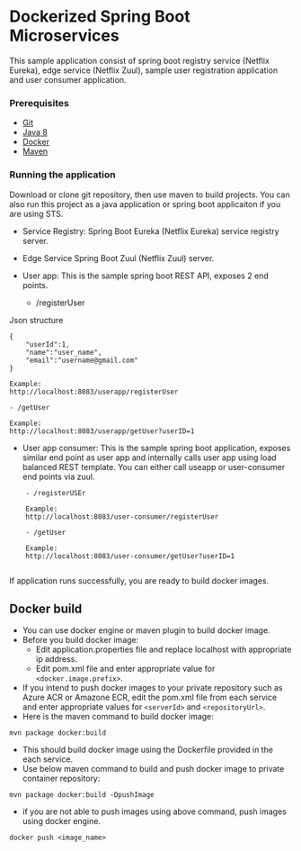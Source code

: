 # Dockerized Spring Boot Microservices

This sample application consist of spring boot registry service (Netflix Eureka), edge service (Netflix Zuul), sample user registration application and user consumer application. 



### Prerequisites

- [Git](http://git-scm.com/downloads)
- [Java 8](http://www.oracle.com/technetwork/java/javase/downloads/jdk8-downloads-2133151.html)
- [Docker]( https://docs.docker.com/engine/installation/ )
- [Maven](https://maven.apache.org/install.html)

### Running the application

Download or clone git repository, then use maven to build projects. You can also run this project as a java application or spring boot applicaiton if you are using STS. 

- Service Registry:
Spring Boot Eureka (Netflix Eureka) service registry server.
- Edge Service
Spring Boot Zuul (Netflix Zuul) server.
- User app:
This is the sample spring boot REST API, exposes 2 end points. 

    - /registerUser

Json structure

```
{
	"userId":1,
	"name":"user_name",
	"email":"username@gmail.com"	
}

Example:
http://localhost:8083/userapp/registerUser

```
    - /getUser

```
Example:
http://localhost:8083/userapp/getUser?userID=1

```

- User app consumer: 
This is the sample spring boot application, exposes similar end point as user app and internally calls user app using load balanced REST template.
You can either call useapp or user-consumer end points via zuul.

```
    - /registerUSEr
    
    Example:
    http://localhost:8083/user-consumer/registerUser
    
    - /getUser
    
    Example:
    http://localhost:8083/user-consumer/getUser?userID=1
    
```

If application runs successfully, you are ready to build docker images.

## Docker build

- You can use docker engine or maven plugin to build docker image.
- Before you build docker image:
   - Edit application.properties file and replace localhost with appropriate ip address.
   - Edit pom.xml file and enter appropriate value for ```<docker.image.prefix>```.
- If you intend to push docker images to your private repository such as Azure ACR or Amazone ECR, edit the pom.xml file from each service and enter appropriate values for ```<serverId>``` and  ```<repositoryUrl>```.
- Here is the maven command to build docker image:

```
mvn package docker:build

```
- This should build docker image using the Dockerfile provided in the each service.  
- Use below maven command to build and push docker image to private container repository:

```
mvn package docker:build -DpushImage

```

- if you are not able to push images using above command, push images using docker engine.

```
docker push <image_name>

```